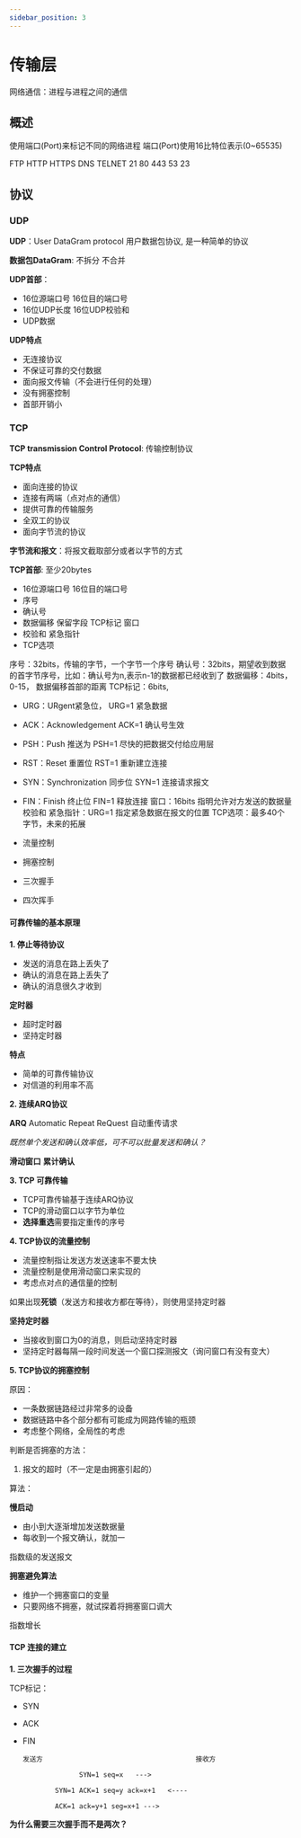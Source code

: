 ```yaml
---
sidebar_position: 3
---
```


# 传输层

网络通信：进程与进程之间的通信

## 概述

使用端口(Port)来标记不同的网络进程
端口(Port)使用16比特位表示(0~65535)

FTP HTTP HTTPS DNS TELNET
21   80   443  53    23

## 协议


### UDP

**UDP**：User DataGram protocol 用户数据包协议, 是一种简单的协议

**数据包DataGram**: 不拆分 不合并

**UDP首部**：

- 16位源端口号    16位目的端口号
- 16位UDP长度    16位UDP校验和
- UDP数据

**UDP特点**

- 无连接协议
- 不保证可靠的交付数据
- 面向报文传输（不会进行任何的处理）
- 没有拥塞控制
- 首部开销小 



### TCP

**TCP transmission Control Protocol**: 传输控制协议

**TCP特点**

- 面向连接的协议
- 连接有两端（点对点的通信）
- 提供可靠的传输服务
- 全双工的协议
- 面向字节流的协议


**字节流和报文**：将报文截取部分或者以字节的方式

**TCP首部**: 至少20bytes

- 16位源端口号               16位目的端口号
- 序号
- 确认号
- 数据偏移 保留字段 TCP标记        窗口
- 校验和                       紧急指针
- TCP选项

序号：32bits，传输的字节，一个字节一个序号
确认号：32bits，期望收到数据的首字节序号，比如：确认号为n,表示n-1的数据都已经收到了
数据偏移：4bits，0-15， 数据偏移首部的距离
TCP标记：6bits, 
  - URG：URgent紧急位， URG=1 紧急数据
  - ACK：Acknowledgement ACK=1 确认号生效
  - PSH：Push 推送为 PSH=1 尽快的把数据交付给应用层
  - RST：Reset 重置位 RST=1 重新建立连接
  - SYN：Synchronization 同步位 SYN=1 连接请求报文
  - FIN：Finish 终止位 FIN=1 释放连接
窗口：16bits 指明允许对方发送的数据量
校验和
紧急指针：URG=1 指定紧急数据在报文的位置
TCP选项：最多40个字节，未来的拓展

- 流量控制
- 拥塞控制
- 三次握手
- 四次挥手

#### 可靠传输的基本原理

**1. 停止等待协议**

- 发送的消息在路上丢失了
- 确认的消息在路上丢失了
- 确认的消息很久才收到

**定时器**
- 超时定时器
- 坚持定时器

**特点**


- 简单的可靠传输协议
- 对信道的利用率不高


**2. 连续ARQ协议**

**ARQ** Automatic Repeat ReQuest 自动重传请求

*既然单个发送和确认效率低，可不可以批量发送和确认？*

**滑动窗口**
**累计确认**

**3. TCP 可靠传输**

- TCP可靠传输基于连续ARQ协议
- TCP的滑动窗口以字节为单位
- **选择重选**需要指定重传的序号


**4. TCP协议的流量控制**

- 流量控制指让发送方发送速率不要太快
- 流量控制是使用滑动窗口来实现的
- 考虑点对点的通信量的控制


如果出现**死锁**（发送方和接收方都在等待），则使用坚持定时器

**坚持定时器**

- 当接收到窗口为0的消息，则启动坚持定时器
- 坚持定时器每隔一段时间发送一个窗口探测报文（询问窗口有没有变大）


**5. TCP协议的拥塞控制**

原因：

- 一条数据链路经过非常多的设备
- 数据链路中各个部分都有可能成为网路传输的瓶颈
- 考虑整个网络，全局性的考虑

判断是否拥塞的方法：

1. 报文的超时（不一定是由拥塞引起的）

算法：

**慢启动**

- 由小到大逐渐增加发送数据量
- 每收到一个报文确认，就加一

指数级的发送报文

**拥塞避免算法**

- 维护一个拥塞窗口的变量
- 只要网络不拥塞，就试探着将拥塞窗口调大

指数增长


#### TCP 连接的建立

**1. 三次握手的过程**

TCP标记：
- SYN
- ACK
- FIN

      发送方                                      接收方

                    SYN=1 seq=x   --->          

              SYN=1 ACK=1 seq=y ack=x+1   <----

              ACK=1 ack=y+1 seg=x+1 ---> 


**为什么需要三次握手而不是两次？**